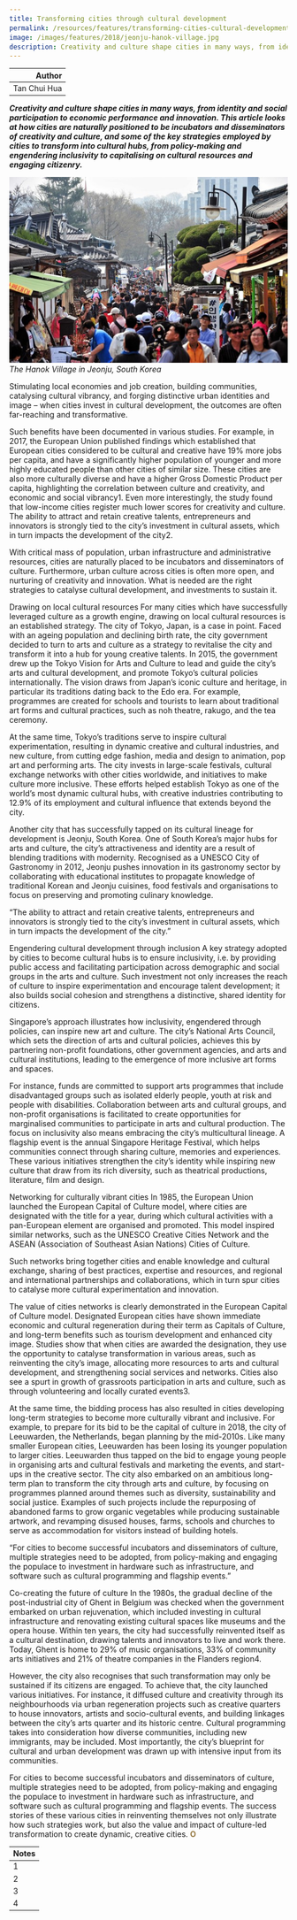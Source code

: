 ```yaml
---
title: Transforming cities through cultural development
permalink: /resources/features/transforming-cities-cultural-development/
image: /images/features/2018/jeonju-hanok-village.jpg
description: Creativity and culture shape cities in many ways, from identity and social participation to economic performance and innovation. This article looks at how cities are naturally positioned to be incubators and disseminators of creativity and culture, and some of the key strategies employed by cities to transform into cultural hubs, from policy-making and engendering inclusivity to capitalising on cultural resources and engaging citizenry.
---
```


| Author |
|---:|
| Tan Chui Hua |

***Creativity and culture shape cities in many ways, from identity and social participation to economic performance and innovation. This article looks at how cities are naturally positioned to be incubators and disseminators of creativity and culture, and some of the key strategies employed by cities to transform into cultural hubs, from policy-making and engendering inclusivity to capitalising on cultural resources and engaging citizenry.***

![The Hanok Village in Jeonju, South Korea](/images/features/2018/jeonju-hanok-village.jpg/)*The Hanok Village in Jeonju, South Korea*

Stimulating local economies and job creation, building communities, catalysing cultural vibrancy, and forging distinctive urban identities and image – when cities invest in cultural development, the outcomes are often far-reaching and transformative.

Such benefits have been documented in various studies. For example, in 2017, the European Union published findings which established that European cities considered to be cultural and creative have 19% more jobs per capita, and have a significantly higher population of younger and more highly educated people than other cities of similar size. These cities are also more culturally diverse and have a higher Gross Domestic Product per capita, highlighting the correlation between culture and creativity, and economic and social vibrancy1. Even more interestingly, the study found that low-income cities register much lower scores for creativity and culture. The ability to attract and retain creative talents, entrepreneurs and innovators is strongly tied to the city’s investment in cultural assets, which in turn impacts the development of the city2.

With critical mass of population, urban infrastructure and administrative resources, cities are naturally placed to be incubators and disseminators of culture. Furthermore, urban culture across cities is often more open, and nurturing of creativity and innovation. What is needed are the right strategies to catalyse cultural development, and investments to sustain it.

Drawing on local cultural resources
For many cities which have successfully leveraged culture as a growth engine, drawing on local cultural resources is an established strategy. The city of Tokyo, Japan, is a case in point. Faced with an ageing population and declining birth rate, the city government decided to turn to arts and culture as a strategy to revitalise the city and transform it into a hub for young creative talents. In 2015, the government drew up the Tokyo Vision for Arts and Culture to lead and guide the city’s arts and cultural development, and promote Tokyo’s cultural policies internationally. The vision draws from Japan’s iconic culture and heritage, in particular its traditions dating back to the Edo era. For example, programmes are created for schools and tourists to learn about traditional art forms and cultural practices, such as noh theatre, rakugo, and the tea ceremony.

At the same time, Tokyo’s traditions serve to inspire cultural experimentation, resulting in dynamic creative and cultural industries, and new culture, from cutting edge fashion, media and design to animation, pop art and performing arts. The city invests in large-scale festivals, cultural exchange networks with other cities worldwide, and initiatives to make culture more inclusive. These efforts helped establish Tokyo as one of the world’s most dynamic cultural hubs, with creative industries contributing to 12.9% of its employment and cultural influence that extends beyond the city.

Another city that has successfully tapped on its cultural lineage for development is Jeonju, South Korea. One of South Korea’s major hubs for arts and culture, the city’s attractiveness and identity are a result of blending traditions with modernity. Recognised as a UNESCO City of Gastronomy in 2012, Jeonju pushes innovation in its gastronomy sector by collaborating with educational institutes to propagate knowledge of traditional Korean and Jeonju cuisines, food festivals and organisations to focus on preserving and promoting culinary knowledge.

“The ability to attract and retain creative talents, entrepreneurs and innovators is strongly tied to the city’s investment in cultural assets, which in turn impacts the development of the city.”

Engendering cultural development through inclusion
A key strategy adopted by cities to become cultural hubs is to ensure inclusivity, i.e. by providing public access and facilitating participation across demographic and social groups in the arts and culture. Such investment not only increases the reach of culture to inspire experimentation and encourage talent development; it also builds social cohesion and strengthens a distinctive, shared identity for citizens.

Singapore’s approach illustrates how inclusivity, engendered through policies, can inspire new art and culture. The city’s National Arts Council, which sets the direction of arts and cultural policies, achieves this by partnering non-profit foundations, other government agencies, and arts and cultural institutions, leading to the emergence of more inclusive art forms and spaces.

For instance, funds are committed to support arts programmes that include disadvantaged groups such as isolated elderly people, youth at risk and people with disabilities. Collaboration between arts and cultural groups, and non-profit organisations is facilitated to create opportunities for marginalised communities to participate in arts and cultural production. The focus on inclusivity also means embracing the city’s multicultural lineage. A flagship event is the annual Singapore Heritage Festival, which helps communities connect through sharing culture, memories and experiences. These various initiatives strengthen the city’s identity while inspiring new culture that draw from its rich diversity, such as theatrical productions, literature, film and design.

Networking for culturally vibrant cities
In 1985, the European Union launched the European Capital of Culture model, where cities are designated with the title for a year, during which cultural activities with a pan-European element are organised and promoted. This model inspired similar networks, such as the UNESCO Creative Cities Network and the ASEAN (Association of Southeast Asian Nations) Cities of Culture.

Such networks bring together cities and enable knowledge and cultural exchange, sharing of best practices, expertise and resources, and regional and international partnerships and collaborations, which in turn spur cities to catalyse more cultural experimentation and innovation.

The value of cities networks is clearly demonstrated in the European Capital of Culture model. Designated European cities have shown immediate economic and cultural regeneration during their term as Capitals of Culture, and long-term benefits such as tourism development and enhanced city image. Studies show that when cities are awarded the designation, they use the opportunity to catalyse transformation in various areas, such as reinventing the city’s image, allocating more resources to arts and cultural development, and strengthening social services and networks. Cities also see a spurt in growth of grassroots participation in arts and culture, such as through volunteering and locally curated events3.

At the same time, the bidding process has also resulted in cities developing long-term strategies to become more culturally vibrant and inclusive. For example, to prepare for its bid to be the capital of culture in 2018, the city of Leeuwarden, the Netherlands, began planning by the mid-2010s. Like many smaller European cities, Leeuwarden has been losing its younger population to larger cities. Leeuwarden thus tapped on the bid to engage young people in organising arts and cultural festivals and marketing the events, and start-ups in the creative sector. The city also embarked on an ambitious long-term plan to transform the city through arts and culture, by focusing on programmes planned around themes such as diversity, sustainability and social justice. Examples of such projects include the repurposing of abandoned farms to grow organic vegetables while producing sustainable artwork, and revamping disused houses, farms, schools and churches to serve as accommodation for visitors instead of building hotels.

“For cities to become successful incubators and disseminators of culture, multiple strategies need to be adopted, from policy-making and engaging the populace to investment in hardware such as infrastructure, and software such as cultural programming and flagship events.”

Co-creating the future of culture
In the 1980s, the gradual decline of the post-industrial city of Ghent in Belgium was checked when the government embarked on urban rejuvenation, which included investing in cultural infrastructure and renovating existing cultural spaces like museums and the opera house. Within ten years, the city had successfully reinvented itself as a cultural destination, drawing talents and innovators to live and work there. Today, Ghent is home to 29% of music organisations, 33% of community arts initiatives and 21% of theatre companies in the Flanders region4.

However, the city also recognises that such transformation may only be sustained if its citizens are engaged. To achieve that, the city launched various initiatives. For instance, it diffused culture and creativity through its neighbourhoods via urban regeneration projects such as creative quarters to house innovators, artists and socio-cultural events, and building linkages between the city’s arts quarter and its historic centre. Cultural programming takes into consideration how diverse communities, including new immigrants, may be included. Most importantly, the city’s blueprint for cultural and urban development was drawn up with intensive input from its communities.

For cities to become successful incubators and disseminators of culture, multiple strategies need to be adopted, from policy-making and engaging the populace to investment in hardware such as infrastructure, and software such as cultural programming and flagship events. The success stories of these various cities in reinventing themselves not only illustrate how such strategies work, but also the value and impact of culture-led transformation to create dynamic, creative cities. **<font color="#967942">O</font>** 

| Notes |
|:---|
| 1 | Joint Research Centre (European Commission). 2017. The Cultural and Creative Cities Monitor, pp. 25-28 |
| 2 | Ibid, p. 28 |
| 3 | European Parliament, Directorate General for Internal Policies. 2013. European Capitals for Culture: Success Strategies and Long-term Effects, p.9. |
| 4 | Culture for Cities and Regions. An Acupuncture Strategy to Foster the Cultural and Creative Industries. |
